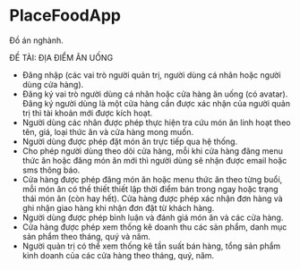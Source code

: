 # PlaceFoodApp
Đồ án nghành.

ĐỀ TÀI: ĐỊA ĐIỂM ĂN UỐNG
- Đăng nhập (các vai trò người quản trị, người dùng cá nhân hoặc người dùng cửa hàng).
- Đăng ký vai trò người dùng cá nhân hoặc cửa hàng ăn uống (có avatar). Đăng ký 
người dùng là một cửa hàng cần được xác nhận của người quản trị thì tài khoản mới 
được kích hoạt.
- Người dùng các nhân được phép thực hiện tra cứu món ăn linh hoạt theo tên, giá, loại 
thức ăn và cửa hàng mong muốn.
- Người dùng được phép đặt món ăn trực tiếp qua hệ thống.
- Cho phép người dùng theo dõi cửa hàng, mỗi khi cửa hàng đăng menu thức ăn hoặc 
đăng món ăn mới thì người dùng sẽ nhận được email hoặc sms thông báo. 
- Cửa hàng được phép đăng món ăn hoặc menu thức ăn theo từng buổi, mỗi món ăn có 
thề thiết thiết lập thời điểm bán trong ngay hoặc trạng thái món ăn (còn hay hết). Cửa 
hàng được phép xác nhận đơn hàng và ghi nhận giao hàng khi nhận đơn đặt từ khách 
hàng.
- Người dùng được phép bình luận và đánh giá món ăn và các cửa hàng.
- Cửa hàng được phép xem thống kê doanh thu các sản phẩm, danh mục sản phẩm theo 
tháng, quý và năm.
- Người quản trị có thể xem thống kê tần suất bán hàng, tổng sản phẩm kinh doanh của 
các cửa hàng theo tháng, quý, năm.
